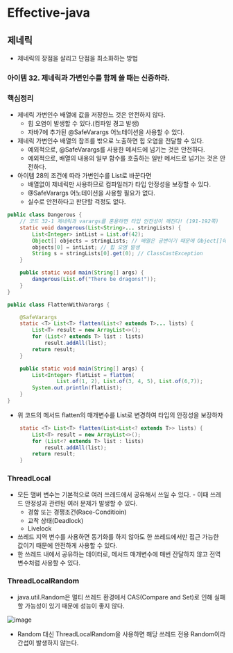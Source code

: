 # Effective-java
## 제네릭
* 제네릭의 장점을 살리고 단점을 최소화하는 방법

### 아이템 32. 제네릭과 가변인수를 함께 쓸 때는 신중하라.

### 핵심정리
* 제네릭 가변인수 배열에 값을 저장한느 것은 안전하지 않다.
  * 힙 오염이 발생할 수 있다.(컴파일 경고 발생)
  * 자바7에 추가된 @SafeVarargs 어노테이션을 사용할 수 있다.
* 제네릭 가변인수 배열의 참조를 밖으로 노출하면 힙 오염을 전달할 수 있다.
  * 예외적으로, @SafeVarargs를 사용한 메서드에 넘기는 것은 안전하다.
  * 예외적으로, 배열의 내용의 일부 함수를 호출하는 일반 메서드로 넘기는 것은 안전하다.
* 아이템 28의 조건에 따라 가변인수를 List로 바꾼다면
  * 배열없이 제네릭만 사용하므로 컴파일러가 타입 안정성을 보장할 수 있다.
  * @SafeVarargs 어노테이션을 사용할 필요가 없다.
  * 실수로 안전하다고 판단할 걱정도 없다.
  
```java
public class Dangerous {
    // 코드 32-1 제네릭과 varargs를 혼용하면 타입 안전성이 깨진다! (191-192쪽)
    static void dangerous(List<String>... stringLists) {
        List<Integer> intList = List.of(42);
        Object[] objects = stringLists; // 배열은 공변이기 때문에 Object[]에 List<String>[]를 대입할 수 있다.
        objects[0] = intList; // 힙 오염 발생
        String s = stringLists[0].get(0); // ClassCastException
    }

    public static void main(String[] args) {
        dangerous(List.of("There be dragons!"));
    }
}

```

```java
public class FlattenWithVarargs {

    @SafeVarargs
    static <T> List<T> flatten(List<? extends T>... lists) {
        List<T> result = new ArrayList<>();
        for (List<? extends T> list : lists)
            result.addAll(list);
        return result;
    }

    public static void main(String[] args) {
        List<Integer> flatList = flatten(
                List.of(1, 2), List.of(3, 4, 5), List.of(6,7));
        System.out.println(flatList);
    }
}
```
* 위 코드의 메서드 flatten의 매개변수를 List로 변경하여 타입의 안정성을 보장하자

```java
    static <T> List<T> flatten(List<List<? extends T>> lists) {
        List<T> result = new ArrayList<>();
        for (List<? extends T> list : lists)
            result.addAll(list);
        return result;
    }
```


### ThreadLocal
* 모든 맴버 변수는 기본적으로 여러 쓰레드에서 공유해서 쓰일 수 있다. - 이때 쓰레드 안정성과 관련된 여러 문제가 발생할 수 있다.
  * 경합 또는 경쟁조건(Race-Conditioin)
  * 교착 상태(Deadlock)
  * Livelock
* 쓰레드 지역 변수를 사용하면 동기화를 하지 않아도 한 쓰레드에서만 접근 가능한 값이기 때문에 안전하게 사용할 수 있다.
* 한 쓰레드 내에서 공유하는 데이터로, 메서드 매개변수에 매번 잔달하지 않고 전역 변수처럼 사용할 수 있다.

### ThreadLocalRandom
* java.util.Random은 멀티 쓰레드 환경에서 CAS(Compare and Set)로 인해 실패 할 가능성이 있기 때문에 성능이 좋지 않다.    
  
![image](https://github.com/JayPark7821/effective-java/assets/60100532/19983c1b-dd95-4b79-94c3-30a568114303)
* Random 대신 ThreadLocalRandom을 사용하면 해당 쓰레드 전용 Random이라 간섭이 발생하지 않는다.
